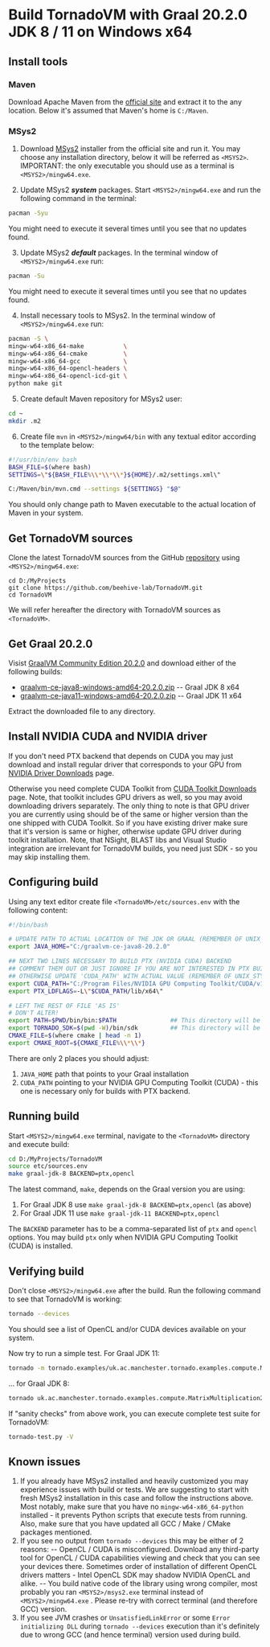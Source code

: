 # Build TornadoVM with Graal 20.2.0 JDK 8 / 11 on Windows x64
## Install tools
### Maven
Download Apache Maven from the [official site](https://maven.apache.org/download.cgi) and extract it to the any location. Below it's assumed that Maven's home is `C:/Maven`.
### MSys2
1. Download [MSys2](https://www.msys2.org/) installer from the official site and run it. You may choose any installation directory, below it will be referred as `<MSYS2>`. IMPORTANT: the only executable you should use as a terminal is `<MSYS2>/mingw64.exe`.

2. Update MSys2 _**system**_ packages. Start `<MSYS2>/mingw64.exe` and run the following command in the terminal:
```bash
pacman -Syu
```
You might need to execute it several times until you see that no updates found.

3. Update MSys2 _**default**_ packages. In the terminal window of `<MSYS2>/mingw64.exe` run:
```bash
pacman -Su
```
You might need to execute it several times until you see that no updates found.

4. Install necessary tools to MSys2. In the terminal window of `<MSYS2>/mingw64.exe` run:
```bash
pacman -S \
mingw-w64-x86_64-make           \
mingw-w64-x86_64-cmake          \
mingw-w64-x86_64-gcc            \
mingw-w64-x86_64-opencl-headers \
mingw-w64-x86_64-opencl-icd-git \
python make git
```

5. Create default Maven repository for MSys2 user:
```bash
cd ~
mkdir .m2
```

6. Create file `mvn` in `<MSYS2>/mingw64/bin` with any textual editor according to the template below:
```bash
#!/usr/bin/env bash
BASH_FILE=$(where bash)
SETTINGS=\"${BASH_FILE%\\*\\*\\*}${HOME}/.m2/settings.xml\"

C:/Maven/bin/mvn.cmd --settings ${SETTINGS} "$@"
```
You should only change path to Maven executable to the actual location of Maven in your system.

## Get TornadoVM sources
Clone the latest TornadoVM sources from the GitHub [repository](https://github.com/beehive-lab/TornadoVM) using `<MSYS2>/mingw64.exe`:
```
cd D:/MyProjects
git clone https://github.com/beehive-lab/TornadoVM.git
cd TornadoVM
```
We will refer hereafter the directory with TornadoVM sources as `<TornadoVM>`.

## Get Graal 20.2.0
Visist [GraalVM Community Edition 20.2.0](https://github.com/graalvm/graalvm-ce-builds/releases/tag/vm-20.2.0) and download either of the following builds:
- [graalvm-ce-java8-windows-amd64-20.2.0.zip](https://github.com/graalvm/graalvm-ce-builds/releases/download/vm-20.2.0/graalvm-ce-java8-windows-amd64-20.2.0.zip) -- Graal JDK 8 x64
- [graalvm-ce-java11-windows-amd64-20.2.0.zip](https://github.com/graalvm/graalvm-ce-builds/releases/download/vm-20.2.0/graalvm-ce-java11-windows-amd64-20.2.0.zip) -- Graal JDK 11 x64

Extract the downloaded file to any directory.

## Install NVIDIA CUDA and NVIDIA driver
If you don't need PTX backend that depends on CUDA you may just download and install regular driver that corresponds to your GPU from [NVIDIA Driver Downloads](https://www.nvidia.com/Download/index.aspx) page. 

Otherwise you need complete CUDA Toolkit from [CUDA Toolkit Downloads](https://developer.nvidia.com/cuda-downloads?target_os=Windows&target_arch=x86_64) page. Note, that toolkit includes GPU drivers as well, so you may avoid downloading drivers separately. The only thing to note is that GPU driver you are currently using should be of the same or higher version than the one shipped with CUDA Toolkit. So if you have existing driver make sure that it's version is same or higher, otherwise update GPU driver during toolkit installation. Note, that NSight, BLAST libs and Visual Studio integration are irrelevant for TornadoVM builds, you need just SDK - so you may skip installing them.

## Configuring build
Using any text editor create file `<TornadoVM>/etc/sources.env`  with the following content:
```bash
#!/bin/bash

# UPDATE PATH TO ACTUAL LOCATION OF THE JDK OR GRAAL (REMEMBER OF UNIX_STYLE SLASHES AND SPACES!!!)
export JAVA_HOME="C:/graalvm-ce-java8-20.2.0"  

## NEXT TWO LINES NECESSARY TO BUILD PTX (NVIDIA CUDA) BACKEND
## COMMENT THEM OUT OR JUST IGNORE IF YOU ARE NOT INTERESTED IN PTX BUILD
## OTHERWISE UPDATE 'CUDA_PATH' WITH ACTUAL VALUE (REMEMBER OF UNIX_STYLE SLASHES AND SPACES!!!)
export CUDA_PATH="C:/Program Files/NVIDIA GPU Computing Toolkit/CUDA/v11.2"
export PTX_LDFLAGS=-L\"$CUDA_PATH/lib/x64\"

# LEFT THE REST OF FILE 'AS IS'
# DON'T ALTER!
export PATH=$PWD/bin/bin:$PATH               ## This directory will be automatically generated during Tornado compilation
export TORNADO_SDK=$(pwd -W)/bin/sdk         ## This directory will be automatically generated during Tornado compilation
CMAKE_FILE=$(where cmake | head -n 1)
export CMAKE_ROOT=${CMAKE_FILE%\\*\\*}
```
There are only 2 places you should adjust:
1. `JAVA_HOME` path that points to your Graal installation
2. `CUDA_PATH` pointing to your NVIDIA GPU Computing Toolkit (CUDA) - this one is necessary only for builds with PTX backend.

## Running build
Start `<MSYS2>/mingw64.exe` terminal, navigate to the `<TornadoVM>`  directory and execute build:
```bash
cd D:/MyProjects/TornadoVM
source etc/sources.env
make graal-jdk-8 BACKEND=ptx,opencl
```
The latest command, `make`, depends on the Graal version you are using:
1. For Graal JDK 8 use `make graal-jdk-8 BACKEND=ptx,opencl` (as above)
2. For Graal JDK 11 use `make graal-jdk-11 BACKEND=ptx,opencl` 

The `BACKEND` parameter has to be a comma-separated list of `ptx` and `opencl` options. You may build `ptx` only when NVIDIA GPU Computing Toolkit (CUDA) is installed.

## Verifying build
Don't close `<MSYS2>/mingw64.exe` after the build. Run the following command to see that TornadoVM is working:
```bash
tornado --devices
```
You should see a list of OpenCL and/or CUDA devices available on your system.

Now try to run a simple test. For Graal JDK 11:
```bash 
tornado -m tornado.examples/uk.ac.manchester.tornado.examples.compute.MatrixMultiplication2D 512
```

... for Graal JDK 8:
```bash 
tornado uk.ac.manchester.tornado.examples.compute.MatrixMultiplication2D 512
```

If "sanity checks" from above work, you can execute complete test suite for TornadoVM:
```bash
tornado-test.py -V
```

## Known issues
1. If you already have MSys2 installed and heavily customized you may experience issues with build or tests. We are suggesting to start with fresh MSys2 installation in this case and follow the instructions above. Most notably, make sure that you have no `mingw-w64-x86_64-python` installed - it prevents Python scripts that execute tests from running. Also, make sure that you have updated all GCC / Make / CMake packages mentioned.
2. If you see no output from `tornado --devices` this may be either of 2 reasons:
-- OpenCL / CUDA is misconfigured. Download any third-party tool for OpenCL / CUDA capabilities viewing and check that you can see your devices there. Sometimes order of installation of different OpenCL drivers matters - Intel OpenCL SDK may shadow NVIDIA OpenCL and alike.
-- You build native code of the library using wrong compiler, most probably you ran `<MSYS2>/msys2.exe` terminal instead of `<MSYS2>/mingw64.exe` . Please re-try with correct terminal (and therefore GCC) version.
3. If you see JVM crashes or `UnsatisfiedLinkError` or some `Error initializing DLL` during `tornado --devices` execution than it's definitely due to wrong GCC (and hence terminal) version used during build.
